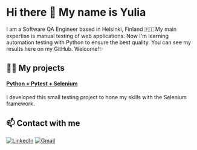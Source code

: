 # Hi there 👋 My name is Yulia

I am a Software QA Engineer based in Helsinki, Finland 🇫🇮 
My main expertise is manual testing of web applications.
Now I'm learning automation testing with Python to ensure the best quality.
You can see my results here on my GitHub. Welcome!✨

## 👩‍💻 My projects

#### [Python + Pytest + Selenium](https://github.com/yuliyashibaeva/python-selenium-online-store)

I developed this small testing project to hone my skills with the Selenium framework.

## 📫 Contact with me

[![LinkedIn](https://img.shields.io/badge/-LinkedIn-blue?style=for-the-badge&logo=LinkedIn&logoColor=white)](https://www.linkedin.com/in/yuliya-shibaeva/) 
[![Gmail](https://img.shields.io/badge/-Gmail-red?style=for-the-badge&logo=Gmail&logoColor=white)](mailto:yuliya.shibaeva.ys@gmail.com)